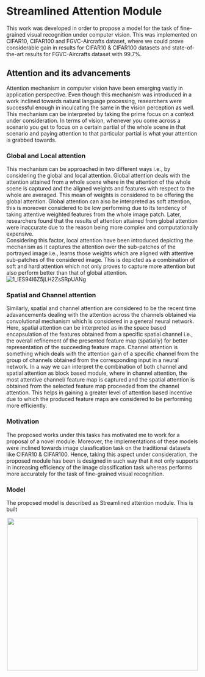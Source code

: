# Streamlined Attention Module
This work was developed in order to propose a model for the task of fine-grained visual recognition under computer vision. This was implemented on CIFAR10, CIFAR100 and FGVC-Aircrafts dataset, where we could prove considerable gain in results for CIFAR10 &amp; CIFAR100 datasets and state-of-the-art results for FGVC-Aircrafts dataset with 99.7%. 

## Attention and its advancements
Attention mechanism in computer vision have been emerging vastly in application perspective. Even though this mechanism was introduced in a work inclined towards natural language processing, researchers were successful enough in inculcating the same in the vision perception as well. This mechanism can be interpreted by taking the prime focus on a context under consideration. In terms of vision, whenever you come across a scenario you get to focus on a certain partial of the whole scene in that scenario and paying attention to that particular partial is what your attention is grabbed towards. 

### Global and Local attention
This mechanism can be approached in two different ways i.e., by considering the global and local attention. Global attention deals with the attention attained from a whole scene where in the attention of the whole scene is captured and the aligned weights and features with respect to the whole are averaged. This mean of weights is considered to be offering the global attention. Global attention can also be interpreted as soft attention, this is moreover considered to be low performing due to its tendency of taking attentive weighted features from the whole image patch. Later, researchers found that the results of attention attained from global attention were inaccurate due to the reason being more complex and computationally expensive.  
                                  Considering this factor, local attention have been introduced depicting the mechanism as it captures the attention over the sub-patches of the portrayed image i.e., learns those weights which are aligned with attentive sub-patches of the considered image. This is depicted as a combination of soft and hard attention which not only proves to capture more attention but also perform better than that of global attention.
                                  ![1_lES94I6Z5jLH2ZsSRpUANg](https://user-images.githubusercontent.com/67636257/149650420-a7b5ec51-eb82-4713-95b7-382ae4af7c70.png)

### Spatial and Channel attention                                 
Similarly, spatial and channel attention are considered to be the recent time adavancements dealing with the attention across the channels obtained via convolutional mechanism which is considered in a general neural network. Here, spatial attention can be interpreted as in the space based encapsulation of the features obtained from a specific spatial channel i.e., the overall refinement of the presented feature map (spatially) for better representation of the succeeding feature maps. Channel attention is something which deals with the attention gain of a specific channel from the group of channels obtained from the corresponding input in a neural network.
In a way we can interpret the combination of both channel and spatial attention as block based module, where in channel attention, the most attentive channel/ feature map is captured and the spatial attention is obtained from the selected feature map proceeded from the channel attention. This helps in gaining a greater level of attention based incentive due to which the produced feature maps are considered to be performing more efficiently.   


### Motivation
The proposed works under this tasks has motivated me to work for a proposal of a novel module. Moreover, the implementations of these models were inclined towards image classfication task on the traditional datasets like CIFAR10 & CIFAR100. Hence, taking this aspect under consideration, the proposed module has been is designed in such way that it not only supports in increasing efficiency of the image classification task whereas performs more accurately for the task of fine-grained visual recognition.  

### Model 
The proposed model is described as Streamlined attention module. This is built 
<p align="center">
<img src="https://user-images.githubusercontent.com/67636257/149652989-4a1389df-da08-4e91-b416-3d6d64d6b7cc.png" width="500" height="400">
</p>
